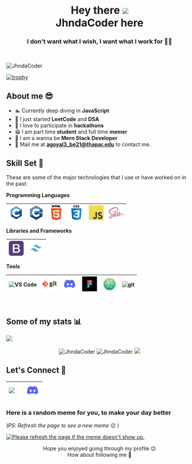 <h1 align= "center"> Hey there <img src="https://media.giphy.com/media/hvRJCLFzcasrR4ia7z/giphy.gif" width="30px"><br> JhndaCoder here</h1>

<h3 align="center">I don't want what I wish, I want what I work for 😶‍🌫️</h3>

<br>
<p align="left"> <img src="https://komarev.com/ghpvc/?username=JhndaCoder&label=Profile%20views&color=0e75b6&style=flat" alt="JhndaCoder" />

[![trophy](https://github-profile-trophy.vercel.app/?username=JhndaCoder)](https://github.com/JhndaCoder)


## About me 😎

- 🏊 Currently deep diving in **JavaScript**
- 🌱 I just started **LeetCode** and **DSA**
- 🏃 I love to participate in **hackathons**
- 😁 I am part time **student** and full time **memer** 
- 🛌 I am a wanna be **Mern Stack Developer**
- 💌 Mail me at **agoyal3_be21@thapar.edu** to contact me.


## Skill Set :muscle:

These are some of the major technologies that I use or have worked on in the past:

**Programming Languages**

<img title="C" alt="C" width="40px" src="https://raw.githubusercontent.com/github/explore/master/topics/c/c.png">|<img alt="Cpp" title="JavaScript" width="40px" src="https://raw.githubusercontent.com/github/explore/master/topics/cpp/cpp.png">|<img alt="HTML" title="JavaScript" width="40px" src="https://raw.githubusercontent.com/github/explore/master/topics/html/html.png">|<img alt="CSS" title="JavaScript" width="40px" src="https://raw.githubusercontent.com/github/explore/master/topics/css/css.png">|<img alt="JS" title="JavaScript" width="40px" src="https://raw.githubusercontent.com/github/explore/master/topics/javascript/javascript.png">|<img alt="JS" title="JavaScript" width="40px" src="https://raw.githubusercontent.com/github/explore/master/topics/sass/sass.png">
|--|--|--|--|--|--|


**Libraries and Frameworks**

<img title="git" alt="git" width="40px" src="https://raw.githubusercontent.com/github/explore/master/topics/bootstrap/bootstrap.png">|<img title="git" alt="git" width="40px" src="https://raw.githubusercontent.com/github/explore/master/topics/tailwind/tailwind.png">
|--|--|

**Tools**

<img title="VS Code" alt="VS Code" width="40px" src="https://img.icons8.com/fluent/48/000000/visual-studio-code-2019.png">|<img title="git" alt="git" width="40px" src="https://raw.githubusercontent.com/github/explore/master/topics/git/git.png">|<img title="git" alt="git" width="40px" src="https://raw.githubusercontent.com/github/explore/master/topics/discord/discord.png">|<img title="git" alt="git" width="40px" src="https://raw.githubusercontent.com/github/explore/master/topics/figma/figma.png">|<img title="git" alt="git" width="40px" src="https://raw.githubusercontent.com/github/explore/master/topics/atom/atom.png">|<img title="git" alt="git" width="40px" src="https://avatars.githubusercontent.com/u/40133106?s=200&v=4">
|--|--|--|--|--|--|

<br>

## Some of my stats :bar_chart:

  <img src = "https://activity-graph.herokuapp.com/graph?username=JhndaCoder&theme=react-dark&hide_border=true&area=true" width = 800>

<p align="center"> <img src="https://github-readme-stats.vercel.app/api/top-langs/?username=JhndaCoder&theme=tokyonight" alt="JhndaCoder" width = "31%"/>
 <img src="https://github-readme-stats.vercel.app/api?username=JhndaCoder&show_icons=true&theme=gotham" alt="JhndaCoder" width = 68% />

   <img src = "https://github-readme-streak-stats.herokuapp.com?user=JhndaCoder&theme=dark&hide_border=true" width = 400>
  

## Let's Connect :handshake:

<a href="https://www.linkedin.com/in/amit-goyal~/"><img src="https://cdn2.iconfinder.com/data/icons/social-media-2285/512/1_Linkedin_unofficial_colored_svg-128.png" width="40"></a>|<a href="https://www.instagram.com/_amit_x_goyal_/"><img src="https://raw.githubusercontent.com/rahuldkjain/github-profile-readme-generator/master/src/images/icons/Social/instagram.svg" alt width="40"></a>|<a href = "https://discord.com/users/Safed%20Jhnda#4758"><img title="git" alt="git" width="40px" src="https://raw.githubusercontent.com/github/explore/master/topics/discord/discord.png" width ="50">
|--|--|--|

### Here is a random meme for you, to make your day better

(*PS: Refresh the page to see a new meme* :wink: )

<a href="https://github.com/JhndaCoder"><img src='https://random-memer.herokuapp.com/' title="Meme" alt="Please refresh the page if the meme doesn't show up." height="400"></a>




<p align = "center"> Hope you enjoyed going through my profile 😌<br>
How about following me 🥺</p>
